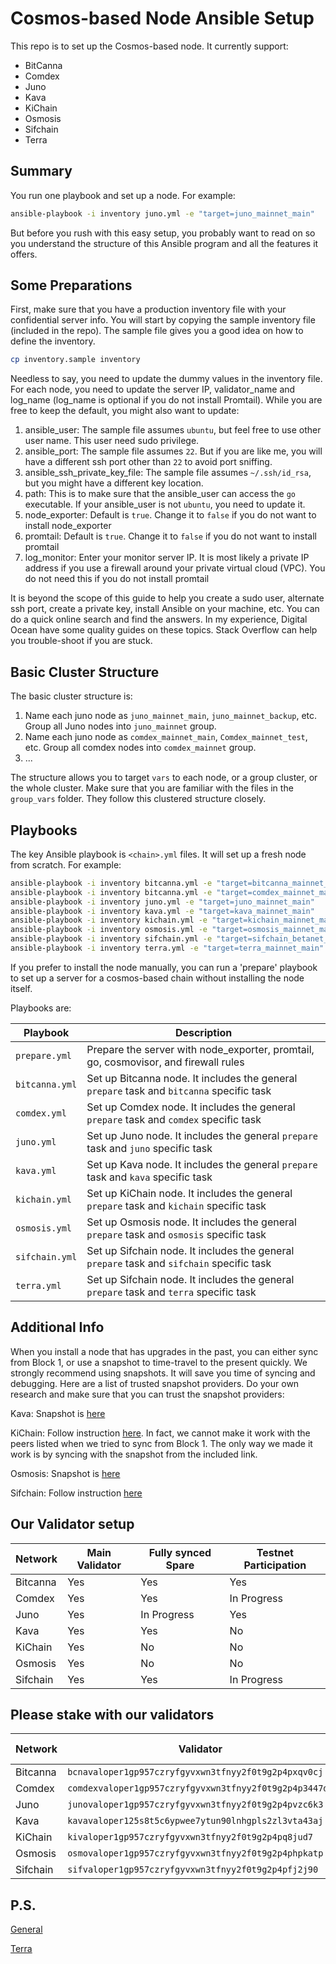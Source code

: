 # Cosmos-based Node Ansible Setup

This repo is to set up the Cosmos-based node. It currently support:

- BitCanna
- Comdex
- Juno
- Kava
- KiChain
- Osmosis
- Sifchain
- Terra

## Summary

You run one playbook and set up a node. For example:

```bash
ansible-playbook -i inventory juno.yml -e "target=juno_mainnet_main"
```

But before you rush with this easy setup, you probably want to read on so you understand the structure of this Ansible program and all the features it offers.

## Some Preparations

First, make sure that you have a production inventory file with your confidential server info. You will start by copying the sample inventory file (included in the repo). The sample file gives you a good idea on how to define the inventory.

```bash
cp inventory.sample inventory
```

Needless to say, you need to update the dummy values in the inventory file. For each node, you need to update the server IP, validator_name and log_name (log_name is optional if you do not install Promtail). While you are free to keep the default, you might also want to update:

1. ansible_user: The sample file assumes `ubuntu`, but feel free to use other user name. This user need sudo privilege.
2. ansible_port: The sample file assumes `22`. But if you are like me, you will have a different ssh port other than `22` to avoid port sniffing.
3. ansible_ssh_private_key_file: The sample file assumes `~/.ssh/id_rsa`, but you might have a different key location.
4. path: This is to make sure that the ansible_user can access the `go` executable. If your ansible_user is not `ubuntu`, you need to update it.
5. node_exporter: Default is `true`. Change it to `false` if you do not want to install node_exporter
6. promtail: Default is `true`. Change it to `false` if you do not want to install promtail
7. log_monitor: Enter your monitor server IP. It is most likely a private IP address if you use a firewall around your private virtual cloud (VPC). You do not need this if you do not install promtail

It is beyond the scope of this guide to help you create a sudo user, alternate ssh port, create a private key, install Ansible on your machine, etc. You can do a quick online search and find the answers. In my experience, Digital Ocean have some quality guides on these topics. Stack Overflow can help you trouble-shoot if you are stuck.

## Basic Cluster Structure

The basic cluster structure is:

1. Name each juno node as `juno_mainnet_main`, `juno_mainnet_backup`, etc. Group all Juno nodes into `juno_mainnet` group.
2. Name each juno node as `comdex_mainnet_main`, `Comdex_mainnet_test`, etc. Group all comdex nodes into `comdex_mainnet` group.
3. ...

The structure allows you to target `vars` to each node, or a group cluster, or the whole cluster. Make sure that you are familiar with the files in the `group_vars` folder. They follow this clustered structure closely.

## Playbooks

The key Ansible playbook is `<chain>.yml` files. It will set up a fresh node from scratch. For example:

```bash
ansible-playbook -i inventory bitcanna.yml -e "target=bitcanna_mainnet_main"
ansible-playbook -i inventory bitcanna.yml -e "target=comdex_mainnet_main"
ansible-playbook -i inventory juno.yml -e "target=juno_mainnet_main"
ansible-playbook -i inventory kava.yml -e "target=kava_mainnet_main"
ansible-playbook -i inventory kichain.yml -e "target=kichain_mainnet_main"
ansible-playbook -i inventory osmosis.yml -e "target=osmosis_mainnet_main"
ansible-playbook -i inventory sifchain.yml -e "target=sifchain_betanet_main"
ansible-playbook -i inventory terra.yml -e "target=terra_mainnet_main"
```

If you prefer to install the node manually, you can run a 'prepare' playbook to set up a server for a cosmos-based chain without installing the node itself.

Playbooks are:

| Playbook       | Description                                                                               |
| -------------- | ----------------------------------------------------------------------------------------- |
| `prepare.yml ` | Prepare the server with node_exporter, promtail, go, cosmovisor, and firewall rules       |
| `bitcanna.yml` | Set up Bitcanna node. It includes the general `prepare` task and `bitcanna` specific task |
| `comdex.yml`   | Set up Comdex node. It includes the general `prepare` task and `comdex` specific task     |
| `juno.yml`     | Set up Juno node. It includes the general `prepare` task and `juno` specific task         |
| `kava.yml`     | Set up Kava node. It includes the general `prepare` task and `kava` specific task         |
| `kichain.yml`  | Set up KiChain node. It includes the general `prepare` task and `kichain` specific task   |
| `osmosis.yml`  | Set up Osmosis node. It includes the general `prepare` task and `osmosis` specific task   |
| `sifchain.yml` | Set up Sifchain node. It includes the general `prepare` task and `sifchain` specific task |
| `terra.yml`    | Set up Sifchain node. It includes the general `prepare` task and `terra` specific task    |

## Additional Info

When you install a node that has upgrades in the past, you can either sync from Block 1, or use a snapshot to time-travel to the present quickly. We strongly recommend using snapshots. It will save you time of syncing and debugging. Here are a list of trusted snapshot providers. Do your own research and make sure that you can trust the snapshot providers:

Kava: Snapshot is [here](https://www.chainlayer.io/quicksync/)

KiChain: Follow instruction [here](https://mzonder.notion.site/KiChain-2-Mainnet-Clean-Install-b20ce6400131499f854abc7567ce3b3f). In fact, we cannot make it work with the peers listed when we tried to sync from Block 1. The only way we made it work is by syncing with the snapshot from the included link.

Osmosis: Snapshot is [here](https://www.chainlayer.io/quicksync/)

Sifchain: Follow instruction [here](https://github.com/Sifchain/sifchain-validators/blob/master/docs/setup/standalone/manual.md)

## Our Validator setup

| Network  | Main Validator | Fully synced Spare | Testnet Participation |
| -------- | -------------- | ------------------ | --------------------- |
| Bitcanna | Yes            | Yes                | Yes                   |
| Comdex   | Yes            | Yes                | In Progress           |
| Juno     | Yes            | In Progress        | Yes                   |
| Kava     | Yes            | Yes                | No                    |
| KiChain  | Yes            | No                 | No                    |
| Osmosis  | Yes            | No                 | No                    |
| Sifchain | Yes            | Yes                | In Progress           |

## Please stake with our validators

| Network  | Validator                                              | Useful Commands              |
| -------- | ------------------------------------------------------ | ---------------------------- |
| Bitcanna | `bcnavaloper1gp957czryfgyvxwn3tfnyy2f0t9g2p4pxqv0cj`   | [BitCanna](docs/bitcanna.md) |
| Comdex   | `comdexvaloper1gp957czryfgyvxwn3tfnyy2f0t9g2p4p3447dz` | [Comdex](docs/comdex.md)     |
| Juno     | `junovaloper1gp957czryfgyvxwn3tfnyy2f0t9g2p4pvzc6k3`   | [Juno](docs/juno.md)         |
| Kava     | `kavavaloper125s8t5c6ypwee7ytun90lnhgpls2zl3vta43aj`   | [Kava](docs/kava.md)         |
| KiChain  | `kivaloper1gp957czryfgyvxwn3tfnyy2f0t9g2p4pq8jud7`     | [KiChain](docs/kichain.md)   |
| Osmosis  | `osmovaloper1gp957czryfgyvxwn3tfnyy2f0t9g2p4phpkatp`   | [Osmosis](docs/osmosis.md)   |
| Sifchain | `sifvaloper1gp957czryfgyvxwn3tfnyy2f0t9g2p4pfj2j90`    | [Sifchain](docs/sifchain.md) |

## P.S.

[General](docs/general.md)

[Terra](docs/terra.md)
